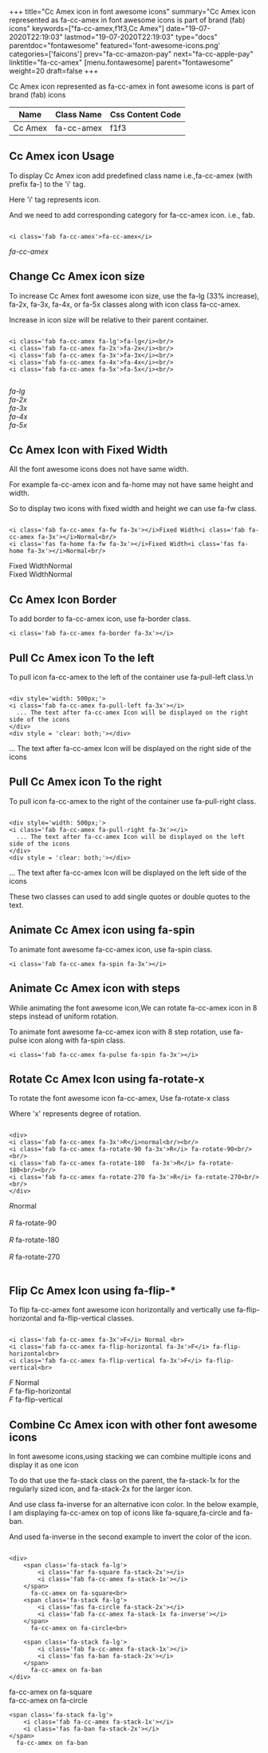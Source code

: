 +++
title="Cc Amex icon in font awesome icons"
summary="Cc Amex icon represented as fa-cc-amex in font awesome icons is part of brand (fab) icons"
keywords=["fa-cc-amex,f1f3,Cc Amex"]
date="19-07-2020T22:19:03"
lastmod="19-07-2020T22:19:03"
type="docs"
parentdoc="fontawesome"
featured='font-awesome-icons.png'
categories=['faicons']
prev="fa-cc-amazon-pay"
next="fa-cc-apple-pay"
linktitle="fa-cc-amex"
[menu.fontawesome]
parent="fontawesome"
weight=20
draft=false
+++


Cc Amex icon represented as fa-cc-amex in font awesome icons is part of brand (fab) icons

<div class='table-responsive'><table class='table'><thead><tr><th>Name</th><th>Class Name</th><th>Css Content Code</th></tr></thead><tbody><tr><td>Cc Amex</td><td>fa-cc-amex</td><td>f1f3</td></tr></tbody></table></div>



## Cc Amex icon Usage

To display Cc Amex icon add predefined class name i.e.,fa-cc-amex (with prefix fa-) to the 'i' tag.

Here 'i' tag represents icon.

And we need to add corresponding category for fa-cc-amex icon. i.e., fab.


```

<i class='fab fa-cc-amex'>fa-cc-amex</i>
```

<i class='fab fa-cc-amex'>fa-cc-amex</i>




## Change Cc Amex icon size
To increase Cc Amex font awesome icon size, use the fa-lg (33% increase), fa-2x, fa-3x, fa-4x, or fa-5x classes along with icon class fa-cc-amex.

Increase in icon size will be relative to their parent container. 

```

<i class='fab fa-cc-amex fa-lg'>fa-lg</i><br/>
<i class='fab fa-cc-amex fa-2x'>fa-2x</i><br/>
<i class='fab fa-cc-amex fa-3x'>fa-3x</i><br/>
<i class='fab fa-cc-amex fa-4x'>fa-4x</i><br/>
<i class='fab fa-cc-amex fa-5x'>fa-5x</i><br/>
            
```

<i class='fab fa-cc-amex fa-lg'>fa-lg</i><br/>
<i class='fab fa-cc-amex fa-2x'>fa-2x</i><br/>
<i class='fab fa-cc-amex fa-3x'>fa-3x</i><br/>
<i class='fab fa-cc-amex fa-4x'>fa-4x</i><br/>
<i class='fab fa-cc-amex fa-5x'>fa-5x</i><br/>
            



## Cc Amex Icon with Fixed Width 

All the font awesome icons does not have same width.

For example fa-cc-amex icon and fa-home may not have same height and width.

So to display two icons with fixed width and height we can use fa-fw class.


```

<i class='fab fa-cc-amex fa-fw fa-3x'></i>Fixed Width<i class='fab fa-cc-amex fa-3x'></i>Normal<br/>
<i class='fas fa-home fa-fw fa-3x'></i>Fixed Width<i class='fas fa-home fa-3x'></i>Normal<br/>
```

<i class='fab fa-cc-amex fa-fw fa-3x'></i>Fixed Width<i class='fab fa-cc-amex fa-3x'></i>Normal<br/>
<i class='fas fa-home fa-fw fa-3x'></i>Fixed Width<i class='fas fa-home fa-3x'></i>Normal<br/>



## Cc Amex Icon Border 

To add border to fa-cc-amex icon, use fa-border class.


```
<i class='fab fa-cc-amex fa-border fa-3x'></i>

```
<i class='fab fa-cc-amex fa-border fa-3x'></i>





## Pull Cc Amex icon To the left

To pull icon fa-cc-amex to the left of the container use fa-pull-left class.\n

```

<div style='width: 500px;'>
<i class='fab fa-cc-amex fa-pull-left fa-3x'></i>
  ... The text after fa-cc-amex Icon will be displayed on the right side of the icons
</div>
<div style = 'clear: both;'></div>
```

<div style='width: 500px;'>
<i class='fab fa-cc-amex fa-pull-left fa-3x'></i>
  ... The text after fa-cc-amex Icon will be displayed on the right side of the icons
</div>
<div style = 'clear: both;'></div>




## Pull Cc Amex icon To the right
To pull icon fa-cc-amex to the right of the container use fa-pull-right class.

```

<div style='width: 500px;'>
<i class='fab fa-cc-amex fa-pull-right fa-3x'></i>
  ... The text after fa-cc-amex Icon will be displayed on the left side of the icons
</div>
<div style = 'clear: both;'></div>
```

<div style='width: 500px;'>
<i class='fab fa-cc-amex fa-pull-right fa-3x'></i>
  ... The text after fa-cc-amex Icon will be displayed on the left side of the icons
</div>
<div style = 'clear: both;'></div>

These two classes can used to add single quotes or double quotes to the text.


## Animate Cc Amex icon using fa-spin
To animate font awesome fa-cc-amex icon, use fa-spin class.

```
<i class='fab fa-cc-amex fa-spin fa-3x'></i>
```
<i class='fab fa-cc-amex fa-spin fa-3x'></i>




## Animate Cc Amex icon with steps
While animating the font awesome icon,We can rotate fa-cc-amex icon in 8 steps instead of uniform rotation.

To animate font awesome fa-cc-amex icon with 8 step rotation, use fa-pulse icon along with fa-spin class.


```
<i class='fab fa-cc-amex fa-pulse fa-spin fa-3x'></i>

```
<i class='fab fa-cc-amex fa-pulse fa-spin fa-3x'></i>





## Rotate Cc Amex Icon using fa-rotate-x
To rotate the font awesome icon fa-cc-amex, Use fa-rotate-x class

Where 'x' represents degree of rotation.


```

<div>
<i class='fab fa-cc-amex fa-3x'>R</i>normal<br/><br/>
<i class='fab fa-cc-amex fa-rotate-90 fa-3x'>R</i> fa-rotate-90<br/><br/> 
<i class='fab fa-cc-amex fa-rotate-180  fa-3x'>R</i> fa-rotate-180<br/><br/> 
<i class='fab fa-cc-amex fa-rotate-270 fa-3x'>R</i> fa-rotate-270<br/><br/>
</div>
```

<div>
<i class='fab fa-cc-amex fa-3x'>R</i>normal<br/><br/>
<i class='fab fa-cc-amex fa-rotate-90 fa-3x'>R</i> fa-rotate-90<br/><br/> 
<i class='fab fa-cc-amex fa-rotate-180  fa-3x'>R</i> fa-rotate-180<br/><br/> 
<i class='fab fa-cc-amex fa-rotate-270 fa-3x'>R</i> fa-rotate-270<br/><br/>
</div>




## Flip Cc Amex Icon using fa-flip-*
To flip fa-cc-amex font awesome icon horizontally and vertically use fa-flip-horizontal and fa-flip-vertical classes. 

```

<i class='fab fa-cc-amex fa-3x'>F</i> Normal <br>
<i class='fab fa-cc-amex fa-flip-horizontal fa-3x'>F</i> fa-flip-horizontal<br>
<i class='fab fa-cc-amex fa-flip-vertical fa-3x'>F</i> fa-flip-vertical<br>
```

<i class='fab fa-cc-amex fa-3x'>F</i> Normal <br>
<i class='fab fa-cc-amex fa-flip-horizontal fa-3x'>F</i> fa-flip-horizontal<br>
<i class='fab fa-cc-amex fa-flip-vertical fa-3x'>F</i> fa-flip-vertical<br>




## Combine Cc Amex icon with other font awesome icons
In font awesome icons,using stacking we can combine multiple icons and display it as one icon 

To do that use the fa-stack class on the parent, the fa-stack-1x for the regularly sized icon, and fa-stack-2x for the larger icon.

And use class fa-inverse for an alternative icon color. 
In the below example, I am displaying fa-cc-amex on top of icons like fa-square,fa-circle and fa-ban.

And used fa-inverse in the second example to invert the color of the icon.

```

<div>
    <span class='fa-stack fa-lg'>
        <i class='far fa-square fa-stack-2x'></i>
        <i class='fab fa-cc-amex fa-stack-1x'></i>
    </span>
      fa-cc-amex on fa-square<br>
    <span class='fa-stack fa-lg'>
        <i class='fas fa-circle fa-stack-2x'></i>
        <i class='fab fa-cc-amex fa-stack-1x fa-inverse'></i>
    </span>
      fa-cc-amex on fa-circle<br>

    <span class='fa-stack fa-lg'>
        <i class='fab fa-cc-amex fa-stack-1x'></i>
        <i class='fas fa-ban fa-stack-2x'></i>
    </span>
      fa-cc-amex on fa-ban
</div>
```

<div>
    <span class='fa-stack fa-lg'>
        <i class='far fa-square fa-stack-2x'></i>
        <i class='fab fa-cc-amex fa-stack-1x'></i>
    </span>
      fa-cc-amex on fa-square<br>
    <span class='fa-stack fa-lg'>
        <i class='fas fa-circle fa-stack-2x'></i>
        <i class='fab fa-cc-amex fa-stack-1x fa-inverse'></i>
    </span>
      fa-cc-amex on fa-circle<br>

    <span class='fa-stack fa-lg'>
        <i class='fab fa-cc-amex fa-stack-1x'></i>
        <i class='fas fa-ban fa-stack-2x'></i>
    </span>
      fa-cc-amex on fa-ban
</div>






